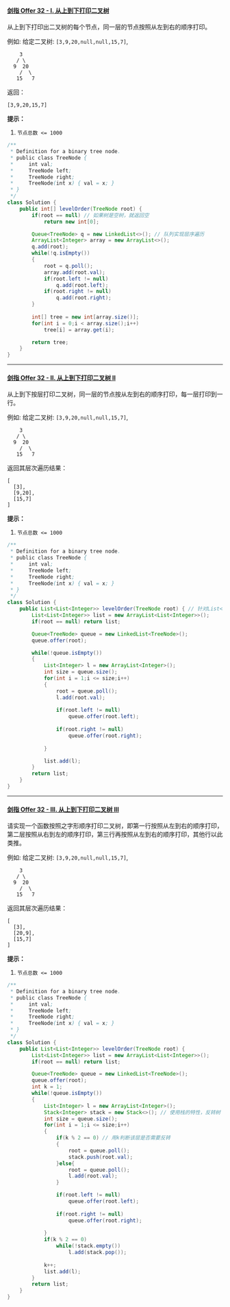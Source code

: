 #### [剑指 Offer 32 - I. 从上到下打印二叉树](https://leetcode.cn/problems/cong-shang-dao-xia-da-yin-er-cha-shu-lcof/)

从上到下打印出二叉树的每个节点，同一层的节点按照从左到右的顺序打印。

例如:
给定二叉树: `[3,9,20,null,null,15,7]`,

```
    3
   / \
  9  20
    /  \
   15   7
```

返回：

```
[3,9,20,15,7]
```

**提示：**

1. `节点总数 <= 1000`

```java
/**
 * Definition for a binary tree node.
 * public class TreeNode {
 *     int val;
 *     TreeNode left;
 *     TreeNode right;
 *     TreeNode(int x) { val = x; }
 * }
 */
class Solution {
    public int[] levelOrder(TreeNode root) {
        if(root == null) // 如果树是空树，就返回空
            return new int[0];

        Queue<TreeNode> q = new LinkedList<>(); // 队列实现层序遍历
        ArrayList<Integer> array = new ArrayList<>();
        q.add(root);
        while(!q.isEmpty())
        {
            root = q.poll();
            array.add(root.val);
            if(root.left != null)
                q.add(root.left);
            if(root.right != null)
                q.add(root.right);
        }
        
        int[] tree = new int[array.size()];
        for(int i = 0;i < array.size();i++)
            tree[i] = array.get(i);

        return tree;
    }
}
```

___

#### [剑指 Offer 32 - II. 从上到下打印二叉树 II](https://leetcode.cn/problems/cong-shang-dao-xia-da-yin-er-cha-shu-ii-lcof/)

从上到下按层打印二叉树，同一层的节点按从左到右的顺序打印，每一层打印到一行。

例如:
给定二叉树: `[3,9,20,null,null,15,7]`,

```
    3
   / \
  9  20
    /  \
   15   7
```

返回其层次遍历结果：

```
[
  [3],
  [9,20],
  [15,7]
]
```

**提示：**

1. `节点总数 <= 1000`

```java
/**
 * Definition for a binary tree node.
 * public class TreeNode {
 *     int val;
 *     TreeNode left;
 *     TreeNode right;
 *     TreeNode(int x) { val = x; }
 * }
 */
class Solution {
    public List<List<Integer>> levelOrder(TreeNode root) { // 针对List<List<Integer>>的存储方式，我们一层一层存储
        List<List<Integer>> list = new ArrayList<List<Integer>>();
        if(root == null) return list;

        Queue<TreeNode> queue = new LinkedList<TreeNode>();
        queue.offer(root);

        while(!queue.isEmpty())
        {
            List<Integer> l = new ArrayList<Integer>();
            int size = queue.size();
            for(int i = 1;i <= size;i++)
            {
                root = queue.poll();
                l.add(root.val);
                
                if(root.left != null)
                    queue.offer(root.left);
                
                if(root.right != null)
                    queue.offer(root.right);
            
            }

            list.add(l);
        }
        return list;
    }
}
```

___

#### [剑指 Offer 32 - III. 从上到下打印二叉树 III](https://leetcode.cn/problems/cong-shang-dao-xia-da-yin-er-cha-shu-iii-lcof/)

请实现一个函数按照之字形顺序打印二叉树，即第一行按照从左到右的顺序打印，第二层按照从右到左的顺序打印，第三行再按照从左到右的顺序打印，其他行以此类推。

例如:
给定二叉树: `[3,9,20,null,null,15,7]`,

```
    3
   / \
  9  20
    /  \
   15   7
```

返回其层次遍历结果：

```
[
  [3],
  [20,9],
  [15,7]
]
```

**提示：**

1. `节点总数 <= 1000`

```java
/**
 * Definition for a binary tree node.
 * public class TreeNode {
 *     int val;
 *     TreeNode left;
 *     TreeNode right;
 *     TreeNode(int x) { val = x; }
 * }
 */
class Solution {
    public List<List<Integer>> levelOrder(TreeNode root) {
        List<List<Integer>> list = new ArrayList<List<Integer>>();
        if(root == null) return list;

        Queue<TreeNode> queue = new LinkedList<TreeNode>();
        queue.offer(root);
        int k = 1;
        while(!queue.isEmpty())
        {
            List<Integer> l = new ArrayList<Integer>();
            Stack<Integer> stack = new Stack<>(); // 使用栈的特性，反转树
            int size = queue.size();
            for(int i = 1;i <= size;i++)
            {
                if(k % 2 == 0) // 用k判断该层是否需要反转
                {
                    root = queue.poll();
                    stack.push(root.val);
                }else{
                    root = queue.poll();
                    l.add(root.val);
                }

                if(root.left != null)
                    queue.offer(root.left);
                
                if(root.right != null)
                    queue.offer(root.right);
            
            }
            if(k % 2 == 0)
                while(!stack.empty())
                    l.add(stack.pop());
        
            k++;
            list.add(l);
        }
        return list;
    }
}
```

